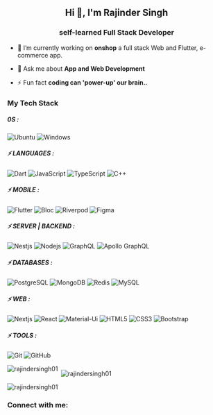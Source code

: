 <h2 align="center">Hi 👋, I'm Rajinder Singh</h2>
<h3 align="center">self-learned Full Stack Developer</h3>

- 🔭 I’m currently working on **onshop** a full stack Web and Flutter,  e-commerce app.

- 💬 Ask me about **App and Web Development**

- ⚡ Fun fact **coding can 'power-up' our brain..**


  
<h3> My Tech Stack </h3>

<h5> 0S :  </h5>

![Ubuntu](https://img.shields.io/badge/-Ubuntu-black?style=flat-square&logo=ubuntu) 
![Windows](https://img.shields.io/badge/-Windows-blue?style=flat-square&logo=windows)

<h5>⚡ LANGUAGES :  </h5>

![Dart](https://img.shields.io/badge/-Dart-yellow?style=flat-square&logo=dart)
![JavaScript](https://img.shields.io/badge/-JavaScript-black?style=flat-square&logo=javascript)
![TypeScript](https://img.shields.io/badge/-TypeScript-007ACC?style=flat-square&logo=typescript)
![C++](https://img.shields.io/badge/-C++-00599C?style=flat-square&logo=c)


<h5>⚡ MOBILE :  </h5>

![Flutter](https://img.shields.io/badge/-Flutter-yellow?style=flat-square&logo=Flutter)
![Bloc](https://img.shields.io/badge/-Bloc-blue?style=flat-square&logo=bloc)
![Riverpod](https://img.shields.io/badge/-Riverpod-black?style=flat-square&logo=Riverpod)
![Figma](https://img.shields.io/badge/-FIgma-orange?style=flat-square&logo=Figma)


<h5> ⚡ SERVER | BACKEND :  </h5>

![Nestjs](https://img.shields.io/badge/-Nestjs-yellow?style=flat-square&logo=Nestjs)
![Nodejs](https://img.shields.io/badge/-Nodejs-black?style=flat-square&logo=Node.js)
![GraphQL](https://img.shields.io/badge/-GraphQL-E10098?style=flat-square&logo=graphql)
![Apollo GraphQL](https://img.shields.io/badge/-Apollo%20GraphQL-311C87?style=flat-square&logo=apollo-graphql)


<h5> ⚡ DATABASES :  </h5>

![PostgreSQL](https://img.shields.io/badge/-PostgreSQL-336791?style=flat-square&logo=postgresql)
![MongoDB](https://img.shields.io/badge/-MongoDB-black?style=flat-square&logo=mongodb)
![Redis](https://img.shields.io/badge/-Redis-black?style=flat-square&logo=Redis)
![MySQL](https://img.shields.io/badge/-MySQL-black?style=flat-square&logo=mysql)



<h5> ⚡ WEB :  </h5>

![Nextjs](https://img.shields.io/badge/-Next-green?style=flat-square&logo=nextjs)
![React](https://img.shields.io/badge/-React-black?style=flat-square&logo=react)
![Material-Ui](https://img.shields.io/badge/-Material-Ui-E34F26?style=flat-square&logo=materialui&logoColor=white)
![HTML5](https://img.shields.io/badge/-HTML5-E34F26?style=flat-square&logo=html5&logoColor=white)
![CSS3](https://img.shields.io/badge/-CSS3-1572B6?style=flat-square&logo=css3)
![Bootstrap](https://img.shields.io/badge/-Bootstrap-563D7C?style=flat-square&logo=bootstrap)

<h5> ⚡ TOOLS :  </h5>

![Git](https://img.shields.io/badge/-Git-black?style=flat-square&logo=git)
![GitHub](https://img.shields.io/badge/-GitHub-181717?style=flat-square&logo=github)


<p/>

<p><img align="left" src="https://github-readme-stats.vercel.app/api/top-langs?username=rajindersingh01&show_icons=true&locale=en&layout=compact" alt="rajindersingh01" /></p>

<h5>  </h5>

<p>&nbsp;<img align="center" src="https://github-readme-stats.vercel.app/api?username=rajindersingh01&show_icons=true&locale=en" alt="rajindersingh01" /></p>

<p/>
<p><img align="center" src="https://github-readme-streak-stats.herokuapp.com/?user=rajindersingh01&" alt="rajindersingh01" /></p>

<h3 align="left">Connect with me:</h3>
<p align="left">

